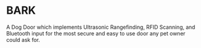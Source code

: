 # BARK
A Dog Door which implements Ultrasonic Rangefinding, RFID Scanning, and Bluetooth input for the most secure and easy to use door any pet owner could ask for.
